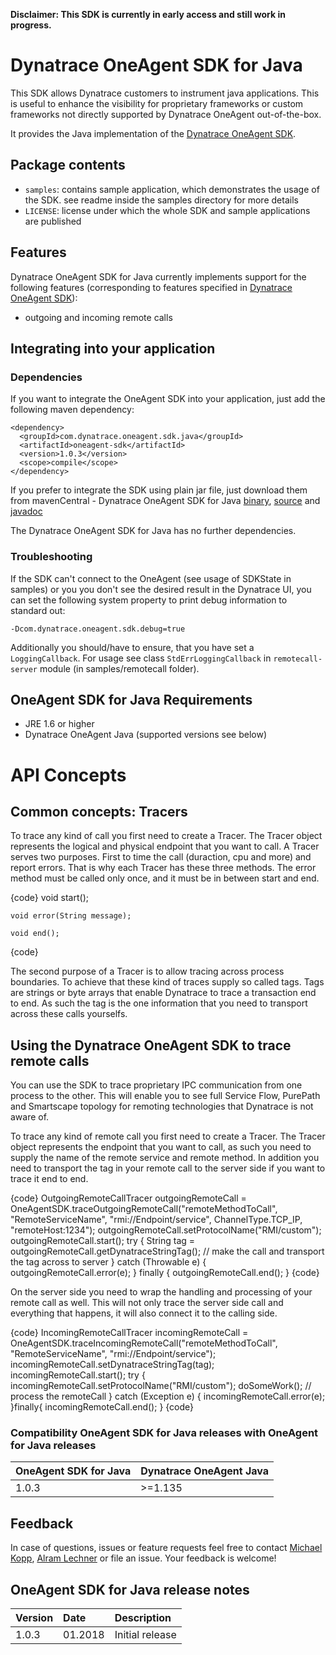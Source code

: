 **Disclaimer: This SDK is currently in early access and still work in progress.**

# Dynatrace OneAgent SDK for Java

This SDK allows Dynatrace customers to instrument java applications. This is useful to enhance the visibility for proprietary frameworks or custom frameworks not directly supported by Dynatrace OneAgent out-of-the-box.

It provides the Java implementation of the [Dynatrace OneAgent SDK](https://github.com/Dynatrace/OneAgent-SDK). 

## Package contents

- `samples`: contains sample application, which demonstrates the usage of the SDK. see readme inside the samples directory for more details
- `LICENSE`: license under which the whole SDK and sample applications are published

## Features
Dynatrace OneAgent SDK for Java currently implements support for the following features (corresponding to features specified in [Dynatrace OneAgent SDK](https://github.com/Dynatrace/OneAgent-SDK)):
-  outgoing and incoming remote calls

## Integrating into your application

### Dependencies
If you want to integrate the OneAgent SDK into your application, just add the following maven dependency:

	<dependency>
	  <groupId>com.dynatrace.oneagent.sdk.java</groupId>
	  <artifactId>oneagent-sdk</artifactId>
	  <version>1.0.3</version>
	  <scope>compile</scope>
	</dependency>

If you prefer to integrate the SDK using plain jar file, just download them from mavenCentral - Dynatrace OneAgent SDK for Java [binary](https://search.maven.org/remotecontent?filepath=com/dynatrace/oneagent/sdk/java/oneagent-sdk/1.0.3/oneagent-sdk-1.0.3.jar), [source](https://search.maven.org/remotecontent?filepath=com/dynatrace/oneagent/sdk/java/oneagent-sdk/1.0.3/oneagent-sdk-1.0.3-sources.jar) and [javadoc](https://search.maven.org/remotecontent?filepath=com/dynatrace/oneagent/sdk/java/oneagent-sdk/1.0.3/oneagent-sdk-1.0.3-javadoc.jar)

The Dynatrace OneAgent SDK for Java has no further dependencies.

### Troubleshooting
If the SDK can't connect to the OneAgent (see usage of SDKState in samples) or you you don't see the desired result in the Dynatrace UI, you can set the following system property to print debug information to standard out:
	
	-Dcom.dynatrace.oneagent.sdk.debug=true

Additionally you should/have to ensure, that you have set a `LoggingCallback`. For usage see class `StdErrLoggingCallback` in `remotecall-server` module (in samples/remotecall folder).

## OneAgent SDK for Java Requirements

- JRE 1.6 or higher
- Dynatrace OneAgent Java (supported versions see below)

# API Concepts

## Common concepts: Tracers

To trace any kind of call you first need to create a Tracer. The Tracer object represents the logical and physical endpoint that you want to call. A Tracer serves two purposes. First to time the call (duraction, cpu and more) and report errors. That is why each Tracer has these three methods. The error method must be called only once, and it must be in between start and end.

{code}
	void start();

	void error(String message);

	void end();
{code}

The second purpose of a Tracer is to allow tracing across process boundaries. To achieve that these kind of traces supply so called tags. Tags are strings or byte arrays that enable Dynatrace to trace a transaction end to end. As such the tag is the one information that you need to transport across these calls yourselfs.


## Using the Dynatrace OneAgent SDK to trace remote calls

You can use the SDK to trace proprietary IPC communication from one process to the other. This will enable you to see full Service Flow, PurePath and Smartscape topology for remoting technologies that Dynatrace is not aware of.

To trace any kind of remote call you first need to create a Tracer. The Tracer object represents the endpoint that you want to call, as such you need to supply the name of the remote service and remote method. In addition you need to transport the tag in your remote call to the server side if you want to trace it end to end.

{code}
	OutgoingRemoteCallTracer outgoingRemoteCall = OneAgentSDK.traceOutgoingRemoteCall("remoteMethodToCall", "RemoteServiceName", "rmi://Endpoint/service", ChannelType.TCP_IP, "remoteHost:1234");
	outgoingRemoteCall.setProtocolName("RMI/custom");
	outgoingRemoteCall.start();
		try {
			String tag = outgoingRemoteCall.getDynatraceStringTag();
			// make the call and transport the tag across to server
		} catch (Throwable e) {
			outgoingRemoteCall.error(e);
		} finally {
			outgoingRemoteCall.end();
		}
{code}

On the server side you need to wrap the handling and processing of your remote call as well. This will not only trace the server side call and everything that happens, it will also connect it to the calling side.

{code}
	IncomingRemoteCallTracer incomingRemoteCall = OneAgentSDK.traceIncomingRemoteCall("remoteMethodToCall", "RemoteServiceName", "rmi://Endpoint/service");
	incomingRemoteCall.setDynatraceStringTag(tag);
	incomingRemoteCall.start();
	try {
		incomingRemoteCall.setProtocolName("RMI/custom");
		doSomeWork(); // process the remoteCall
	} catch (Exception e) {
		incomingRemoteCall.error(e);
	}finally{
		incomingRemoteCall.end();
	}
{code}

### Compatibility OneAgent SDK for Java releases with OneAgent for Java releases
|OneAgent SDK for Java|Dynatrace OneAgent Java|
|:------|:--------|
|1.0.3  |>=1.135  |

## Feedback

In case of questions, issues or feature requests feel free to contact [Michael Kopp](https://github.com/mikopp), [Alram Lechner](https://github.com/AlramLechnerDynatrace) or file an issue. Your feedback is welcome!


## OneAgent SDK for Java release notes
|Version|Date|Description|
|:------|:----------|:------------------|
|1.0.3  |01.2018    |Initial release    |
